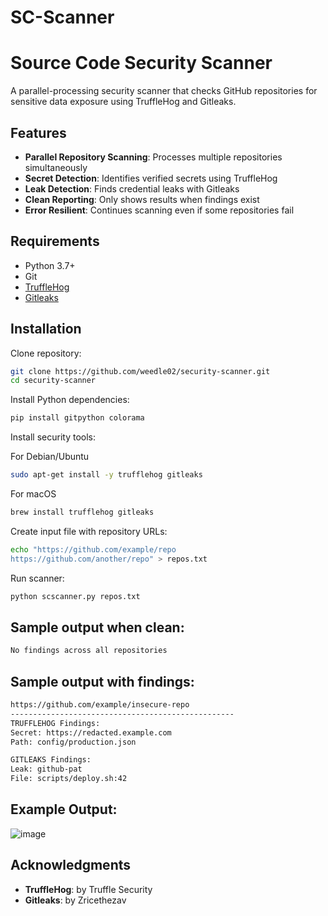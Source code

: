 # SC-Scanner
# Source Code Security Scanner

A parallel-processing security scanner that checks GitHub repositories for sensitive data exposure using TruffleHog and Gitleaks.

## Features

- **Parallel Repository Scanning**: Processes multiple repositories simultaneously
- **Secret Detection**: Identifies verified secrets using TruffleHog
- **Leak Detection**: Finds credential leaks with Gitleaks
- **Clean Reporting**: Only shows results when findings exist
- **Error Resilient**: Continues scanning even if some repositories fail

## Requirements

- Python 3.7+
- Git
- [TruffleHog](https://github.com/trufflesecurity/trufflehog)
- [Gitleaks](https://github.com/gitleaks/gitleaks)

## Installation

Clone repository:
```bash
git clone https://github.com/weedle02/security-scanner.git
cd security-scanner
```

Install Python dependencies:

```bash
pip install gitpython colorama
```

Install security tools:

For Debian/Ubuntu
```bash
sudo apt-get install -y trufflehog gitleaks
```

For macOS
```bash
brew install trufflehog gitleaks
```

Create input file with repository URLs:

```bash
echo "https://github.com/example/repo
https://github.com/another/repo" > repos.txt
```

Run scanner:

```bash
python scscanner.py repos.txt
```

## Sample output when clean:

```bash
No findings across all repositories
```

## Sample output with findings:

```bash
https://github.com/example/insecure-repo
--------------------------------------------------
TRUFFLEHOG Findings:
Secret: https://redacted.example.com
Path: config/production.json

GITLEAKS Findings:
Leak: github-pat
File: scripts/deploy.sh:42
```

## Example Output:
![image](https://github.com/user-attachments/assets/4391ff43-53e1-4fc2-a66f-ed27f838306b)


## Acknowledgments

- **TruffleHog**: by Truffle Security
- **Gitleaks**: by Zricethezav
